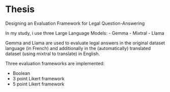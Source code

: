 # Thesis
 Designing an Evaluation Framework for Legal Question-Answering

In my study, i use three Large Language Models:
    - Gemma
    - Mixtral
    - Llama

Gemma and Llama are used to evaluate legal answers in the original dataset language (in French) and additionally in the (automatically) translated dataset (using mixtral to translate) in English.

Three evaluation frameworks are implemented: 
 - Boolean
 - 3 point Likert framework
 - 5 point Likert framework


